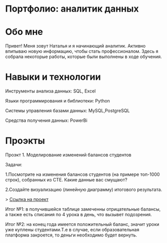 # Портфолио: аналитик данных

# Обо мне

Привет! Меня зовут Наталья и я начинающий аналитик. Активно впитываю новую информацию, чтобы стать профессионалом. Здесь я собрала некоторые работы, которые были выполнены в ходе обучения.

# Навыки и технологии
<p>Инструменты анализа данных: SQL, Excel<p/>
<p>Языки программирования и библиотеки: Python<p/>
<p>Системы управления базами данных: MySQL,PostgreSQL<p/>
<p>Средства получения данных: PowerBi<p/>

# Проэкты 

<p>Проэкт 1. Моделирование изменений балансов студентов<p/>
<p>Задачи: <p/>
<p>1.Посмотрите на изменения балансов студентов (на примере топ-1000 строк), собранных из CTE. Какие данные вас смущают? <p/>
<p>2.Создайте визуализацию (линейную диаграмму) итогового результата.<p/>
> <a href= " https://github.com/1-Natali-10/lamp/blob/main/%D0%9F%D1%80%D0%BE%D0%B5%D0%BA%D1%82%205.xlsx">Ссылка на проект</a>
<p>Итог №1: в получившейся таблице замеченны отрицательные балансы, а также есть списания по 4 урока в день, что вызывет подозрения. <p/>
<p>Итог №2: на конец года имеется положительный баланс, значит уроки уже куплены студентами.Т.е в случае, если образовательная платформа закроется, то деньги необходимо будет вернуть.<p/>







